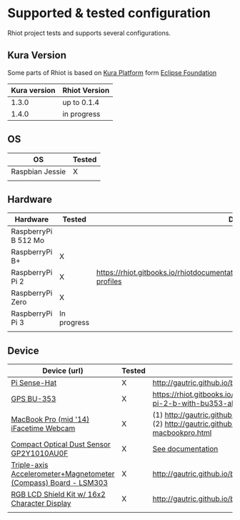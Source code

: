 # Supported & tested configuration

Rhiot project tests and supports several configurations.


## Kura Version

Some parts of Rhiot is based on [Kura Platform](http://www.eclipse.org/kura/) form [Eclipse Foundation](http://www.eclipse.org)

|Kura version 	|Rhiot Version|
|--|--|
|1.3.0  |	up to 0.1.4|
| 1.4.0 | in progress|


## OS

|OS 	|Tested|
|--|--|
|Raspbian Jessie        |	    X|
| | ||

## Hardware 

|Hardware 	|Tested | Demo URL |
|--|--|--|
|RaspberryPi B 512 Mo       | |	|
|RaspberryPi B+ 	        | X | |
|RaspberryPi Pi 2 	        | X | <https://rhiot.gitbooks.io/rhiotdocumentation/content/performance/index.html#Hardware-profiles>|
|RaspberryPi Zero 	        |X | |
|RaspberryPi Pi 3 	        | In progress| |
| | |||

## Device

|Device (url)	|Tested|  Demo URL |
|--|--|--|
|[Pi Sense-Hat](https://www.raspberrypi.org/products/sense-hat/)	            | X| <http://gautric.github.io/blog/2015/11/24/rhiot-framebuffer-raspberrypi-sense-hat.html>|
|[GPS BU-353](http://usglobalsat.com/p-688-bu-353-s4.aspx#images/product/large/688_2.jpg)| X |<https://rhiot.gitbooks.io/rhiotdocumentation/content/performance/index.html#raspberry-pi-2-b-with-bu353-aka-rpi2bu353>|
|[MacBook Pro (mid '14) iFacetime Webcam](www.apple.com)| X | (1) <http://gautric.github.io/blog/2015/10/22/rhiot-0.1.2-camel-webcam-macos-x.html> (2) <http://gautric.github.io/blog/2015/10/23/rhiot-camel-webcam-websocket-macbookpro.html>|
|[Compact Optical Dust Sensor GP2Y1010AU0F](https://www.sparkfun.com/datasheets/Sensors/gp2y1010au_e.pdf)|X|[See documentation](https://rhiot.gitbooks.io/rhiotdocumentation/content/gateway/camel_components/camel_gp2y1010au0f_component.html)|
|[Triple-axis Accelerometer+Magnetometer (Compass) Board - LSM303](https://www.adafruit.com/products/1120)|X|<http://gautric.github.io/blog/2015/05/20/camel-iot-labs-i2c-gpio-mqtt-lcd.html>|
|[RGB LCD Shield Kit w/ 16x2 Character Display](https://www.adafruit.com/products/716)|X|<http://gautric.github.io/blog/2015/05/20/camel-iot-labs-i2c-gpio-mqtt-lcd.html>|
|||||